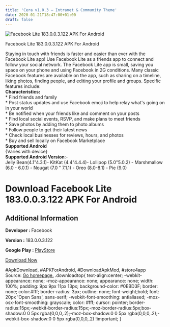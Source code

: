 ```yaml
---
title: 'Cera v1.0.3 – Intranet & Community Theme'
date: 2020-01-21T18:47:00+01:00
draft: false
---
```


![Facebook Lite 183.0.0.3.122 APK For Android](https://i0.wp.com/apkhome.net/wp-content/uploads/2020/01/Facebook-Lite-183.0.0.3.122.png "Facebook Lite 183.0.0.3.122 APK For Android")

  

Facebook Lite 183.0.0.3.122 APK For Android

Staying in touch with friends is faster and easier than ever with the Facebook Lite app! Use Facebook Lite as a friends app to connect and follow your social network. The Facebook Lite app is small, saving you space on your phone and using Facebook in 2G conditions. Many classic Facebook features are available on the app, such as sharing on a timeline, liking photos, finding people, and editing your profile and groups. Specific features include:  
**Characteristics:**  
\* Find friends and family  
\* Post status updates and use Facebook emoji to help relay what's going on in your world  
\* Be notified when your friends like and comment on your posts  
\* Find local social events, RSVP, and make plans to meet friends  
\* Save photos by adding them to photo albums  
\* Follow people to get their latest news  
\* Check local businesses for reviews, hours, and photos  
\* Buy and sell locally on Facebook Marketplace  
**Supported Android**  
{Varies with device}  
**Supported Android Version**:-  
Jelly Bean(4.1"4.3.1)- KitKat (4.4"4.4.4)- Lollipop (5.0"5.0.2) - Marshmallow (6.0 - 6.0.1) - Nougat (7.0 " 7.1.1) - Oreo (8.0-8.1) - Pie (9.0)

Download Facebook Lite 183.0.0.3.122 APK For Android
====================================================

Additional Information
----------------------

**Developer :** Facebook

**Version :** 183.0.0.3.122

**Google Play :** [PlayStore](https://play.google.com/store/apps/details?id=com.facebook.lite)

  

[Download Now](https://store4app.co/post/facebook-lite-183-0-0-3-122-apk-for-android_1579629111)

  
#ApkDownload, #APKForAndroid, #DownloadApkMod, #store4app  
Source: [Go homepage.](https://store4app.co/post/facebook-lite-183-0-0-3-122-apk-for-android_1579629111) .downloadtop{ text-align:center; -webkit-appearance: none; -moz-appearance: none; appearance: none; width: 100%; padding: 9px 9px 11px 13px; background-color: #0EBD3F; border: none; color:#fff; border-radius: 3px; outline: none; font-weight;bold; font: 20px 'Open Sans', sans-serif; -webkit-font-smoothing: antialiased; -moz-osx-font-smoothing: grayscale; color: #fff; cursor: pointer; border-radius:15px;-webkit-border-radius:15px;-moz-border-radius:5px;box-shadow:0 0 5px rgba(0,0,0,.2);-moz-box-shadow:0 0 5px rgba(0,0,0,.2);-webkit-box-shadow:0 0 5px rgba(0,0,0,.2) !important; }